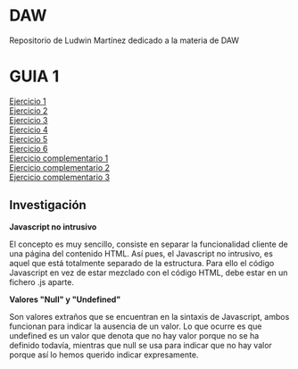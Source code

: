 # DAW
Repositorio de Ludwin Martínez dedicado a la materia de DAW

<h1>GUIA 1</h1>
<a href="https://ludwinm16.github.io/DAW/guia1/ejemplo1/presupuesto.html">Ejercicio 1</a><br>
<a href="https://ludwinm16.github.io/DAW/guia1/ejemplo2/tablamultiplicar.html">Ejercicio 2</a><br>
<a href="https://ludwinm16.github.io/DAW/guia1/ejemplo3/calculadora.html">Ejercicio 3</a><br>
<a href="https://ludwinm16.github.io/DAW/guia1/ejemplo4/calculoareas.html">Ejercicio 4</a><br>
<a href="https://ludwinm16.github.io/DAW/guia1/ejemplo5/diasmes.html">Ejercicio 5</a><br>
<a href="https://ludwinm16.github.io/DAW/guia1/ejemplo6/cuotacasa.html">Ejercicio 6</a><br>
<a href="https://ludwinm16.github.io/DAW/guia1/Complementarios/ejercicio1/maquetado.html">Ejercicio complementario 1</a><br>
<a href="https://ludwinm16.github.io/DAW/guia1/Complementarios/ejercicio2/conversor.html">Ejercicio complementario 2</a><br>
<a href="https://ludwinm16.github.io/DAW/guia1/Complementarios/ejercicio3/conversorGrados.html">Ejercicio complementario 3</a>

<h2>Investigación</h2>
<p><b>Javascript no intrusivo</b></p>
<p>El concepto es muy sencillo, consiste en separar la funcionalidad cliente de una página del contenido HTML. Así pues, el Javascript no intrusivo, es aquel que está totalmente separado de la estructura. Para ello el código Javascript en vez de estar mezclado con el código HTML, debe estar en un fichero .js aparte.</p>
<p><b>Valores "Null" y "Undefined"</b></p>
<p>Son valores extraños que se encuentran en la sintaxis de Javascript, ambos funcionan para indicar la ausencia de un valor.
Lo que ocurre es que undefined es un valor que denota que no hay valor porque no se ha definido todavía, mientras que null se usa para indicar que no hay valor porque así lo hemos querido indicar expresamente.
</p>
